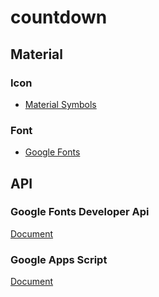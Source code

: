 # countdown
## Material
### Icon
* [Material Symbols](https://fonts.google.com/icons)
### Font
* [Google Fonts](https://fonts.google.com)
## API
 ### Google Fonts Developer Api
 [Document](https://developers.google.com/fonts/docs/developer_api)
 ### Google Apps Script
 [Document](https://developers.google.com/apps-script)
